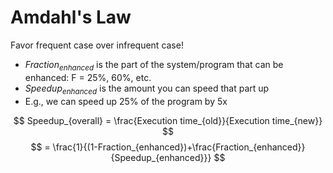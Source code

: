 # Amdahl's Law
Favor frequent case over infrequent case!

- $Fraction_{enhanced}$ is the part of the system/program that can be enhanced: F = 25%, 60%, etc.
- $Speedup_{enhanced}$ is the amount you can speed that part up
- E.g., we can speed up 25% of the program by 5x


$$
Speedup_{overall} = \frac{Execution time_{old}}{Execution time_{new}}
$$
$$
= \frac{1}{(1-Fraction_{enhanced})+\frac{Fraction_{enhanced}}{Speedup_{enhanced}}}
$$

